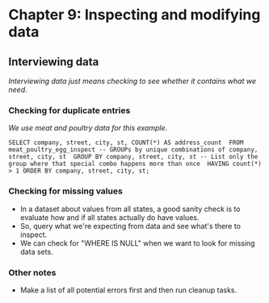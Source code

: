 # Chapter 9: Inspecting and modifying data 

## Interviewing data
_Interviewing data just means checking to see whether it contains what we need_. 

### Checking for duplicate entries
_We use meat and poultry data for this example_. 

`SELECT company, street, city, st, COUNT(*) AS address_count 
FROM meat_poultry_egg_inspect
-- GROUPs by unique combinations of company, street, city, st 
GROUP BY company, street, city, st
-- List only the group where that special combo happens more than once 
HAVING count(*) > 1
ORDER BY company, street, city, st;` 

### Checking for missing values 
- In a dataset about values from all states, a good sanity check is to evaluate how and if all states actually do have values. 
- So, query what we're expecting from data and see what's there to inspect. 
- We can check for "WHERE <value> IS NULL" when we want to look for missing data sets. 

### Other notes 
- Make a list of all potential errors first and then run cleanup tasks. 